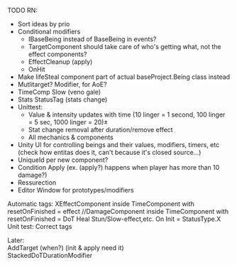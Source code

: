 TODO RN:  
* Sort ideas by prio
* Conditional modifiers
  * IBaseBeing instead of BaseBeing in events? 
  * TargetComponent should take care of who's getting what, not the effect components?
  * EffectCleanup (apply)
  * OnHit
* Make lifeSteal component part of actual baseProject.Being class instead 
* Mutlitarget? Modifier, for AoE?
* TimeComp Slow (veno gale)
* Stats StatusTag (stats change)
* Unittest:
  * Value & intensity updates with time (10 linger = 1 second, 100 linger = 5 sec, 1000 linger = 20)±
  * Stat change removal after duration/remove effect
  * All mechanics & components
* Unity UI for controlling beings and their values, modifiers, timers, etc (check how entitas does it, can't because it's closed source...)
* UniqueId per new component?
* Condition Apply (ex. (apply?) happens when player has more than 10 damage?)
* Ressurection
* Editor Window for prototypes/modifiers

Automatic tags:
    XEffectComponent inside TimeComponent with resetOnFinished = effect
    //DamageComponent inside TimeComponent with resetOnFinished = DoT
    Heal
    Stun/Slow-effect,etc. On Init = StatusType.X
    Unit test: Correct tags

Later:    
    AddTarget (when?) (init & apply need it)  
    StackedDoTDurationModifier